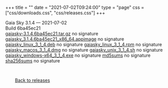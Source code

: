 +++
title = ""
date = "2021-07-02T09:24:00"
type = "page"
css = ["css/downloads.css", "css/releases.css"]
+++

<div class="download-container">
<div id="download-title">
Gaia Sky <span class="downloads-version">3.1.4</span> — <span class="downloads-releasedate">2021-07-02</span></div>
<div class="downloads-build">Build 6ba45ec21</div>
<div class="download-section">
<a href="https://gaia.ari.uni-heidelberg.de/gaiasky/releases/3.1.4.6ba45ec21/gaiasky-3.1.4.6ba45ec21.tar.gz" class="download-button">gaiasky-3.1.4.6ba45ec21.tar.gz</a>
<span class="signature">no signature</span>
<a href="https://gaia.ari.uni-heidelberg.de/gaiasky/releases/3.1.4.6ba45ec21/gaiasky_3.1.4.6ba45ec21_x86_64.appimage" class="download-button">gaiasky_3.1.4.6ba45ec21_x86_64.appimage</a>
<span class="signature">no signature</span>
<a href="https://gaia.ari.uni-heidelberg.de/gaiasky/releases/3.1.4.6ba45ec21/gaiasky_linux_3_1_4.deb" class="download-button">gaiasky_linux_3_1_4.deb</a>
<span class="signature">no signature</span>
<a href="https://gaia.ari.uni-heidelberg.de/gaiasky/releases/3.1.4.6ba45ec21/gaiasky_linux_3_1_4.rpm" class="download-button">gaiasky_linux_3_1_4.rpm</a>
<span class="signature">no signature</span>
<a href="https://gaia.ari.uni-heidelberg.de/gaiasky/releases/3.1.4.6ba45ec21/gaiasky_macos_3_1_4.dmg" class="download-button">gaiasky_macos_3_1_4.dmg</a>
<span class="signature">no signature</span>
<a href="https://gaia.ari.uni-heidelberg.de/gaiasky/releases/3.1.4.6ba45ec21/gaiasky_unix_3_1_4.sh" class="download-button">gaiasky_unix_3_1_4.sh</a>
<span class="signature">no signature</span>
<a href="https://gaia.ari.uni-heidelberg.de/gaiasky/releases/3.1.4.6ba45ec21/gaiasky_windows-x64_3_1_4.exe" class="download-button">gaiasky_windows-x64_3_1_4.exe</a>
<span class="signature">no signature</span>
<a href="https://gaia.ari.uni-heidelberg.de/gaiasky/releases/3.1.4.6ba45ec21/md5sums" class="download-button">md5sums</a>
<span class="signature">no signature</span>
<a href="https://gaia.ari.uni-heidelberg.de/gaiasky/releases/3.1.4.6ba45ec21/sha256sums" class="download-button">sha256sums</a>
<span class="signature">no signature</span>
</div>
</div>

<p class="center-text" style="padding: 30px;">
<i class="fa-solid fa-circle-arrow-left"></i> <a href="/downloads/releases">Back to releases</a>
</p>
